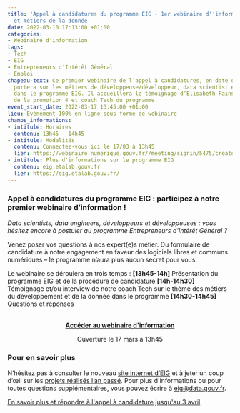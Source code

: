 ```yaml
---
title: 'Appel à candidatures du programme EIG - 1er webinaire d''information : développement
  et métiers de la donnée'
date: 2022-03-10 17:13:00 +01:00
categories:
- Webinaire d'information
tags:
- Tech
- EIG
- Entrepreneurs d'Intérêt Général
- Emploi
chapeau-text: Ce premier webinaire de l’appel à candidatures, en date du 17 mars,
  portera sur les métiers de développeuse/développeur, data scientist et data engineer
  dans le programme EIG. Il accueillera le témoignage d’Elisabeth Fainstein, développeuse
  de la promotion 4 et coach Tech du programme.
event_start_date: 2022-03-17 13:45:00 +01:00
lieu: Evénement 100% en ligne sous forme de webinaire
champs_informations:
- intitule: Horaires
  contenu: 13h45 - 14h45
- intitule: Modalités
  contenu: Connectez-vous ici le 17/03 à 13h45
  lien: https://webinaire.numerique.gouv.fr//meeting/signin/5475/creator/1253/hash/018fcbe9305dfc8b6b411243a1f808fc816ede1e
- intitule: Plus d'informations sur le programme EIG
  contenu: eig.etalab.gouv.fr
  lien: https://eig.etalab.gouv.fr/
---
```


### Appel à candidatures du programme EIG : participez à notre premier webinaire d’information !

*Data scientists, data engineers, développeurs et développeuses : vous hésitez encore à postuler au programme Entrepreneurs d'Intérêt Général ?*

Venez poser vos questions à nos expert(e)s métier. Du formulaire de candidature à notre engagement en faveur des logiciels libres et communs numériques – le programme n’aura plus aucun secret pour vous.

Le webinaire se déroulera en trois temps :
**[13h45-14h]** Présentation du programme EIG et de la procédure de candidature 
**[14h-14h30]** Témoignage et/ou interview de notre coach Tech sur le thème des métiers du développement et de la donnée dans le programme 
**[14h30-14h45]** Questions et réponses

<br>
<div align="center"><a href="https://webinaire.numerique.gouv.fr//meeting/signin/5475/creator/1253/hash/018fcbe9305dfc8b6b411243a1f808fc816ede1e" class="button"><b>Accéder au webinaire d'information</b></a><p class="ouverture">Ouverture le 17 mars à 13h45</p></div>

<div class="encadre noir"> <h3>Pour en savoir plus</h3> <p>N’hésitez pas à consulter le nouveau <a href="https://eig.etalab.gouv.fr/">site internet d’EIG</a> et à jeter un coup d’œil sur les <a href="https://www.dailymotion.com/playlist/x75m45">projets réalisés l’an passé</a>. Pour plus d'informations ou pour toutes questions supplémentaires, vous pouvez écrire à 
<a href="mailto:eig@data.gouv.fr ">eig@data.gouv.fr</a>.</p> </div>


<div class="lien-important"><p><a href="https://eig.etalab.gouv.fr/participer/candidats/">En savoir plus et répondre à l'appel à candidature jusqu'au 3 avril</a></p></div>